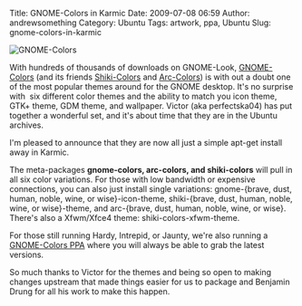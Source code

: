 Title: GNOME-Colors in Karmic
Date: 2009-07-08 06:59
Author: andrewsomething
Category: Ubuntu
Tags: artwork, ppa, Ubuntu
Slug: gnome-colors-in-karmic

![GNOME-Colors][]

With hundreds of thousands of downloads on GNOME-Look, [GNOME-Colors][1]
(and its friends [Shiki-Colors][] and [Arc-Colors][]) is with out a
doubt one of the most popular themes around for the GNOME desktop. It's
no surprise with  six different color themes and the ability to match
you icon theme, GTK+ theme, GDM theme, and wallpaper. Victor (aka
perfectska04) has put together a wonderful set, and it's about time that
they are in the Ubuntu archives.

I'm pleased to announce that they are now all just a simple apt-get
install away in Karmic.

The meta-packages **gnome-colors, arc-colors, and shiki-colors** will
pull in all six color variations. For those with low bandwidth or
expensive connections, you can also just install single variations:
gnome-{brave, dust, human, noble, wine, or wise}-icon-theme,
shiki-{brave, dust, human, noble, wine, or wise}-theme, and arc-{brave,
dust, human, noble, wine, or wise}. There's also a Xfwm/Xfce4 theme:
shiki-colors-xfwm-theme.

For those still running Hardy, Intrepid, or Jaunty, we're also running a
[GNOME-Colors PPA][] where you will always be able to grab the latest
versions.

So much thanks to Victor for the themes and being so open to making
changes upstream that made things easier for us to package and Benjamin
Drung for all his work to make this happen.

  [GNOME-Colors]: {filename}/images/2009/07/gnomecolors.png
  [1]: http://www.gnome-look.org/content/show.php/GNOME-colors?content=82562
  [Shiki-Colors]: http://www.gnome-look.org/content/show.php/Shiki-Colors?content=86717
  [Arc-Colors]: http://www.gnome-look.org/content/show.php/Arc-Colors+GDM-Walls?content=88305
  [GNOME-Colors PPA]: https://launchpad.net/~gnome-colors-packagers/+archive/ppa
